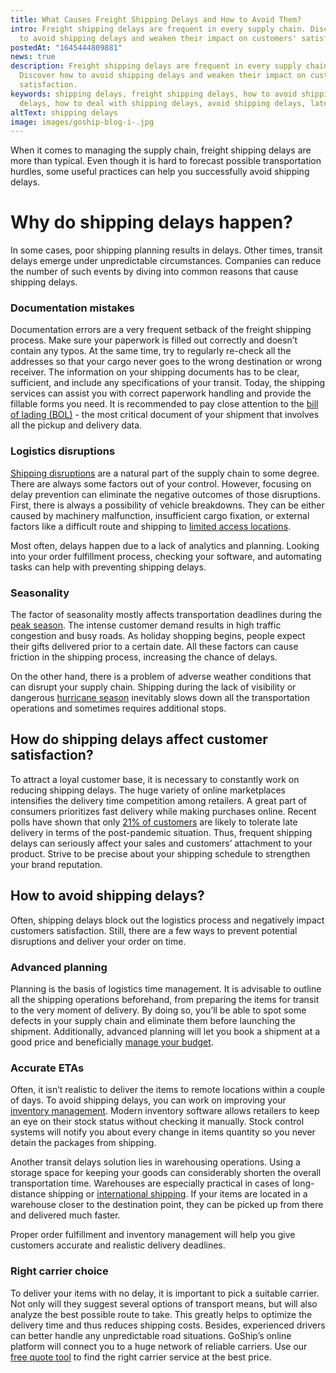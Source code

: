 ```yaml
---
title: What Causes Freight Shipping Delays and How to Avoid Them?
intro: Freight shipping delays are frequent in every supply chain. Discover how
  to avoid shipping delays and weaken their impact on customers' satisfaction.
postedAt: "1645444809881"
news: true
description: Freight shipping delays are frequent in every supply chain.
  Discover how to avoid shipping delays and weaken their impact on customers'
  satisfaction.
keywords: shipping delays, freight shipping delays, how to avoid shipping
  delays, how to deal with shipping delays, avoid shipping delays, late delivery
altText: shipping delays
image: images/goship-blog-i-.jpg
---
```



When it comes to managing the supply chain, freight shipping delays are more than typical. Even though it is hard to forecast possible transportation hurdles, some useful practices can help you successfully avoid shipping delays.

# Why do shipping delays happen?



In some cases, poor shipping planning results in delays. Other times, transit delays emerge under unpredictable circumstances. Companies can reduce the number of such events by diving into common reasons that cause shipping delays.

### Documentation mistakes



Documentation errors are a very frequent setback of the freight shipping process. Make sure your paperwork is filled out correctly and doesn’t contain any typos. At the same time, try to regularly re-check all the addresses so that your cargo never goes to the wrong destination or wrong receiver. The information on your shipping documents has to be clear, sufficient, and include any specifications of your transit. Today, the shipping services can assist you with correct paperwork handling and provide the fillable forms you need. It is recommended to pay close attention to the [bill of lading (BOL)](https://www.goship.com/posts/how-to-complete-a-bol-bill-of-lading-form) - the most critical document of your shipment that involves all the pickup and delivery data.

### Logistics disruptions



[Shipping disruptions](https://www.goship.com/posts/how-to-deal-with-supply-chain-disruptions) are a natural part of the supply chain to some degree. There are always some factors out of your control. However, focusing on delay prevention can eliminate the negative outcomes of those disruptions. First, there is always a possibility of vehicle breakdowns. They can be either caused by machinery malfunction, insufficient cargo fixation, or external factors like a difficult route and shipping to [limited access locations](https://www.goship.com/posts/limited-access-shipping-location). 



Most often, delays happen due to a lack of analytics and planning. Looking into your order fulfillment process, checking your software, and automating tasks can help with preventing shipping delays.

### Seasonality



The factor of seasonality mostly affects transportation deadlines during the [peak season](https://www.goship.com/posts/preparing-your-small-business-for-peak-shipping-season). The intense customer demand results in high traffic congestion and busy roads. As holiday shopping begins, people expect their gifts delivered prior to a certain date. All these factors can cause friction in the shipping process, increasing the chance of delays. 



On the other hand, there is a problem of adverse weather conditions that can disrupt your supply chain. Shipping during the lack of visibility or dangerous [hurricane season](https://www.goship.com/posts/preparing-for-hurricane-season) inevitably slows down all the transportation operations and sometimes requires additional stops.



## How do shipping delays affect customer satisfaction?

To attract a loyal customer base, it is necessary to constantly work on reducing shipping delays. The huge variety of online marketplaces intensifies the delivery time competition among retailers. A great part of consumers prioritizes fast delivery while making purchases online. Recent polls have shown that only [21% of customers](https://hbr.org/2021/05/how-e-commerce-fits-into-retails-post-pandemic-future) are likely to tolerate late delivery in terms of the post-pandemic situation. Thus, frequent shipping delays can seriously affect your sales and customers’ attachment to your product. Strive to be precise about your shipping schedule to strengthen your brand reputation.

## How to avoid shipping delays?



Often, shipping delays block out the logistics process and negatively impact customers satisfaction. Still, there are a few ways to prevent potential disruptions and deliver your order on time.

### Advanced planning

Planning is the basis of logistics time management. It is advisable to outline all the shipping operations beforehand, from preparing the items for transit to the very moment of delivery. By doing so, you’ll be able to spot some defects in your supply chain and eliminate them before launching the shipment. Additionally, advanced planning will let you book a shipment at a good price and beneficially [manage your budget](https://www.goship.com/posts/3-tips-for-transportation-budgeting-in-2021).



### Accurate ETAs 

Often, it isn’t realistic to deliver the items to remote locations within a couple of days. To avoid shipping delays, you can work on improving your [inventory management](https://www.goship.com/posts/attain-better-inventory-accuracy-to-improve-order-fulfillment). Modern inventory software allows retailers to keep an eye on their stock status without checking it manually. Stock control systems will notify you about every change in items quantity so you never detain the packages from shipping.



Another transit delays solution lies in warehousing operations. Using a storage space for keeping your goods can considerably shorten the overall transportation time. Warehouses are especially practical in cases of long-distance shipping or [international shipping](https://www.goship.com/posts/how-to-effectively-ship-cross-border-in-2022). If your items are located in a warehouse closer to the destination point, they can be picked up from there and delivered much faster.



Proper order fulfillment and inventory management will help you give customers accurate and realistic delivery deadlines. 

### Right carrier choice

To deliver your items with no delay, it is important to pick a suitable carrier. Not only will they suggest several options of transport means, but will also analyze the best possible route to take. This greatly helps to optimize the delivery time and thus reduces shipping costs. Besides, experienced drivers can better handle any unpredictable road situations. GoShip’s online platform will connect you to a huge network of reliable carriers. Use our [free quote tool](https://www.goship.com/) to find the right carrier service at the best price.